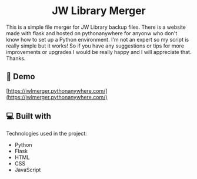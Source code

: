 <h1 align="center" id="title">JW Library Merger</h1>

<p id="description">This is a simple file merger for JW Library backup files. There is a website made with flask and hosted on pythonanywhere for anyonw who don't know how to set up a Python environment. I'm not an expert so my script is really simple but it works! So if you have any suggestions or tips for more improvements or upgrades I would be really happy and I will appreciate that. Thanks.</p>

<h2>🚀 Demo</h2>

[https://jwlmerger.pythonanywhere.com/](https://jwlmerger.pythonanywhere.com/)

  
  

  
<h2>💻 Built with</h2>

Technologies used in the project:

*   Python
*   Flask
*   HTML
*   CSS
*   JavaScript
